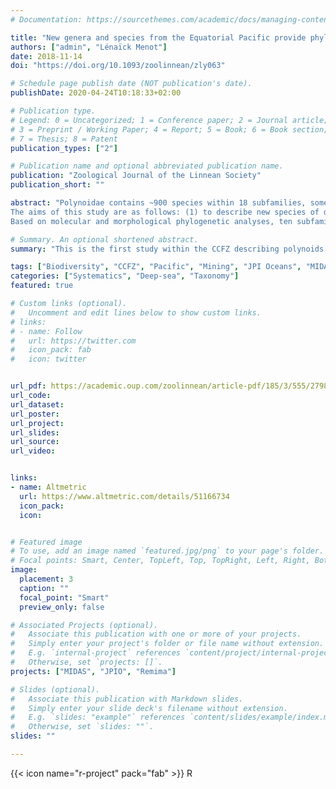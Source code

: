 ```yaml
---
# Documentation: https://sourcethemes.com/academic/docs/managing-content/

title: "New genera and species from the Equatorial Pacific provide phylogenetic insights into deep-sea Polynoidae (Annelida)"
authors: ["admin", "Lénaïck Menot"]
date: 2018-11-14
doi: "https://doi.org/10.1093/zoolinnean/zly063"

# Schedule page publish date (NOT publication's date).
publishDate: 2020-04-24T10:18:33+02:00

# Publication type.
# Legend: 0 = Uncategorized; 1 = Conference paper; 2 = Journal article;
# 3 = Preprint / Working Paper; 4 = Report; 5 = Book; 6 = Book section;
# 7 = Thesis; 8 = Patent
publication_types: ["2"]

# Publication name and optional abbreviated publication name.
publication: "Zoological Journal of the Linnean Society"
publication_short: ""

abstract: "Polynoidae contains ~900 species within 18 subfamilies, some of them restricted to the deep sea. Macellicephalinae is the most diverse among these deep-sea subfamilies. In the abyssal Equatorial Pacific Ocean, the biodiversity of benthic communities is at stake in the Clarion-Clipperton Fracture Zone (CCFZ) owing to increased industrial interest in polymetallic nodules. The records of polychaetes in this region are scarce. Data gathered during the JPI Oceans cruise SO239 made a significant contribution to fill this gap, with five different localities sampled between 4000 and 5000 m depth. Benthic samples collected using an epibenthic sledge or a remotely operated vehicle resulted in a large collection of polynoids.<br>
The aims of this study are as follows: (1) to describe new species of deep-sea polynoids using morphology and molecular data (COI, 16S and 18S); and (2) to evaluate the monophyly of Macellicephalinae.<br>
Based on molecular and morphological phylogenetic analyses, ten subfamilies are synonymized with Macellicephalinae in order to create a homogeneous clade determined by the absence of lateral antennae. Within this clade, the Anantennata clade was well supported, being determined by the absence of a median antenna. Furthermore, 17 new species and four new genera are described, highlighting the high diversity hidden in the deep. A taxonomic key for the 37 valid genera of the subfamily Macellicephalinae is provided."

# Summary. An optional shortened abstract.
summary: "This is the first study within the CCFZ describing polynoids species (17 new species and four new genera). Also we provide a reclassification of the subfamilies and comments about polynoids evolution within the deep-sea."

tags: ["Biodiversity", "CCFZ", "Pacific", "Mining", "JPI Oceans", "MIDAS", "Polynoidae", "new species", "new genera"]
categories: ["Systematics", "Deep-sea", "Taxonomy"]
featured: true

# Custom links (optional).
#   Uncomment and edit lines below to show custom links.
# links:
# - name: Follow
#   url: https://twitter.com
#   icon_pack: fab
#   icon: twitter


url_pdf: https://academic.oup.com/zoolinnean/article-pdf/185/3/555/27987491/zly063.pdf
url_code:
url_dataset: 
url_poster: 
url_project:
url_slides:
url_source:
url_video: 


links:
- name: Altmetric
  url: https://www.altmetric.com/details/51166734
  icon_pack: 
  icon: 


# Featured image
# To use, add an image named `featured.jpg/png` to your page's folder. 
# Focal points: Smart, Center, TopLeft, Top, TopRight, Left, Right, BottomLeft, Bottom, BottomRight.
image:
  placement: 3
  caption: ""
  focal_point: "Smart"
  preview_only: false

# Associated Projects (optional).
#   Associate this publication with one or more of your projects.
#   Simply enter your project's folder or file name without extension.
#   E.g. `internal-project` references `content/project/internal-project/index.md`.
#   Otherwise, set `projects: []`.
projects: ["MIDAS", "JPIO", "Remima"]

# Slides (optional).
#   Associate this publication with Markdown slides.
#   Simply enter your slide deck's filename without extension.
#   E.g. `slides: "example"` references `content/slides/example/index.md`.
#   Otherwise, set `slides: ""`.
slides: ""

---
```

{{< icon name="r-project" pack="fab" >}} R